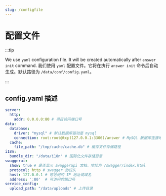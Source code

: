 ```yaml
---
slug: /configfile
---
```


# 配置文件

:::tip

We use `yaml` configuration file. It will be created automatically after `answer init` command. 我们使用 `yaml` 配置文件。它将在执行 `answer init` 命令后自动生成。默认路径为 `/data/conf/config.yaml`。

:::

## config.yaml 描述

```yaml title="/data/conf/config.yaml"
server:
  http:
    addr: 0.0.0.0:80 # 项目访问端口号
data:
  database:
    driver: "mysql" # 默认数据库驱动是 mysql
    connection: root:root@tcp(127.0.0.1:3306)/answer # MySQL 数据库连接地址
  cache:
    file_path: "/tmp/cache/cache.db" # 缓存文件存储路径
i18n:
  bundle_dir: "/data/i18n" # 国际化文件存储目录
swaggerui:
  show: true # 是否显示 swaggerapi 文档，地址为 /swagger/index.html
  protocol: http # swagger 协议头
  host: 127.0.0.1 # 可访问的 IP 地址或域名
  address: ':80'  # 可访问的端口号
service_config:
  upload_path: "/data/uploads" # 上传目录

```
